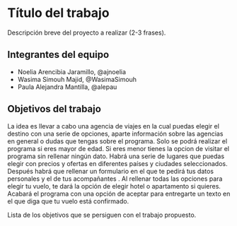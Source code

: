 # Título del trabajo

Descripción breve del proyecto a realizar (2-3 frases).

## Integrantes del equipo

* Noelia Arencibia Jaramillo,  @ajnoelia 
* Wasima Simouh  Majid,  @WasimaSimouh 
* Paula Alejandra  Mantilla,  @alepau

## Objetivos del trabajo

La idea es llevar a cabo una  agencia de viajes en la cual puedas elegir el destino con una serie de opciones, aparte información sobre 
las agencias en general o dudas que tengas sobre el programa. Solo se podrá realizar el programa si eres mayor de edad. Si eres menor
tienes la opcion de  visitar el programa sin rellenar ningún dato.
Habrá una serie de lugares que puedas elegir con precios y ofertas en diferentes países  y ciudades seleccionados.  Después habrá que
rellenar un formulario en el que te pedirá  tus datos personales y el de tus acompañantes . 
Al rellenar todas las opciones para elegir tu vuelo, te dará la opción de elegir hotel o apartamento si quieres. Acabará el programa
con una opción de aceptar para entregarte un texto en el que diga que tu vuelo está confirmado.



Lista de los objetivos que se persiguen con el trabajo propuesto.
